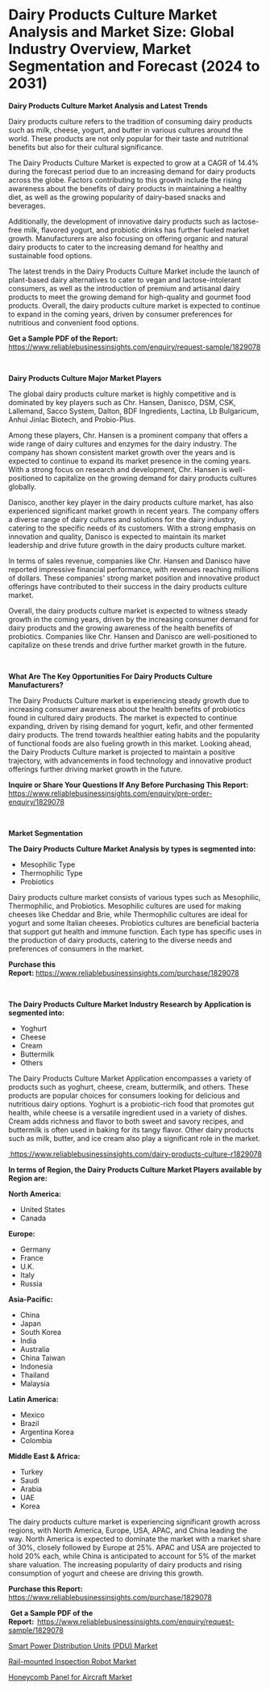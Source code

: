 <p><h1>Dairy Products Culture Market Analysis and Market Size: Global Industry Overview, Market Segmentation and Forecast (2024 to 2031)</h1></p><p><strong>Dairy Products Culture Market Analysis and Latest Trends</strong></p>
<p><p>Dairy products culture refers to the tradition of consuming dairy products such as milk, cheese, yogurt, and butter in various cultures around the world. These products are not only popular for their taste and nutritional benefits but also for their cultural significance.</p><p>The Dairy Products Culture Market is expected to grow at a CAGR of 14.4% during the forecast period due to an increasing demand for dairy products across the globe. Factors contributing to this growth include the rising awareness about the benefits of dairy products in maintaining a healthy diet, as well as the growing popularity of dairy-based snacks and beverages.</p><p>Additionally, the development of innovative dairy products such as lactose-free milk, flavored yogurt, and probiotic drinks has further fueled market growth. Manufacturers are also focusing on offering organic and natural dairy products to cater to the increasing demand for healthy and sustainable food options.</p><p>The latest trends in the Dairy Products Culture Market include the launch of plant-based dairy alternatives to cater to vegan and lactose-intolerant consumers, as well as the introduction of premium and artisanal dairy products to meet the growing demand for high-quality and gourmet food products. Overall, the dairy products culture market is expected to continue to expand in the coming years, driven by consumer preferences for nutritious and convenient food options.</p></p>
<p><strong>Get a Sample PDF of the Report:&nbsp;</strong> <a href="https://www.reliablebusinessinsights.com/enquiry/request-sample/1829078">https://www.reliablebusinessinsights.com/enquiry/request-sample/1829078</a></p>
<p>&nbsp;</p>
<p><strong>Dairy Products Culture Major Market Players</strong></p>
<p><p>The global dairy products culture market is highly competitive and is dominated by key players such as Chr. Hansen, Danisco, DSM, CSK, Lallemand, Sacco System, Dalton, BDF Ingredients, Lactina, Lb Bulgaricum, Anhui Jinlac Biotech, and Probio-Plus.</p><p>Among these players, Chr. Hansen is a prominent company that offers a wide range of dairy cultures and enzymes for the dairy industry. The company has shown consistent market growth over the years and is expected to continue to expand its market presence in the coming years. With a strong focus on research and development, Chr. Hansen is well-positioned to capitalize on the growing demand for dairy products cultures globally.</p><p>Danisco, another key player in the dairy products culture market, has also experienced significant market growth in recent years. The company offers a diverse range of dairy cultures and solutions for the dairy industry, catering to the specific needs of its customers. With a strong emphasis on innovation and quality, Danisco is expected to maintain its market leadership and drive future growth in the dairy products culture market.</p><p>In terms of sales revenue, companies like Chr. Hansen and Danisco have reported impressive financial performance, with revenues reaching millions of dollars. These companies' strong market position and innovative product offerings have contributed to their success in the dairy products culture market.</p><p>Overall, the dairy products culture market is expected to witness steady growth in the coming years, driven by the increasing consumer demand for dairy products and the growing awareness of the health benefits of probiotics. Companies like Chr. Hansen and Danisco are well-positioned to capitalize on these trends and drive further market growth in the future.</p></p>
<p>&nbsp;</p>
<p><strong>What Are The Key Opportunities For Dairy Products Culture Manufacturers?</strong></p>
<p><p>The Dairy Products Culture market is experiencing steady growth due to increasing consumer awareness about the health benefits of probiotics found in cultured dairy products. The market is expected to continue expanding, driven by rising demand for yogurt, kefir, and other fermented dairy products. The trend towards healthier eating habits and the popularity of functional foods are also fueling growth in this market. Looking ahead, the Dairy Products Culture market is projected to maintain a positive trajectory, with advancements in food technology and innovative product offerings further driving market growth in the future.</p></p>
<p><strong>Inquire or Share Your Questions If Any Before Purchasing This Report:</strong> <a href="https://www.reliablebusinessinsights.com/enquiry/pre-order-enquiry/1829078">https://www.reliablebusinessinsights.com/enquiry/pre-order-enquiry/1829078</a></p>
<p>&nbsp;</p>
<p><strong>Market Segmentation</strong></p>
<p><strong>The Dairy Products Culture Market Analysis by types is segmented into:</strong></p>
<p><ul><li>Mesophilic Type</li><li>Thermophilic Type</li><li>Probiotics</li></ul></p>
<p><p>Dairy products culture market consists of various types such as Mesophilic, Thermophilic, and Probiotics. Mesophilic cultures are used for making cheeses like Cheddar and Brie, while Thermophilic cultures are ideal for yogurt and some Italian cheeses. Probiotics cultures are beneficial bacteria that support gut health and immune function. Each type has specific uses in the production of dairy products, catering to the diverse needs and preferences of consumers in the market.</p></p>
<p><strong>Purchase this Report:&nbsp;</strong><a href="https://www.reliablebusinessinsights.com/purchase/1829078">https://www.reliablebusinessinsights.com/purchase/1829078</a></p>
<p>&nbsp;</p>
<p><strong>The Dairy Products Culture Market Industry Research by Application is segmented into:</strong></p>
<p><ul><li>Yoghurt</li><li>Cheese</li><li>Cream</li><li>Buttermilk</li><li>Others</li></ul></p>
<p><p>The Dairy Products Culture Market Application encompasses a variety of products such as yoghurt, cheese, cream, buttermilk, and others. These products are popular choices for consumers looking for delicious and nutritious dairy options. Yoghurt is a probiotic-rich food that promotes gut health, while cheese is a versatile ingredient used in a variety of dishes. Cream adds richness and flavor to both sweet and savory recipes, and buttermilk is often used in baking for its tangy flavor. Other dairy products such as milk, butter, and ice cream also play a significant role in the market.</p></p>
<p><a href="https://www.reliablebusinessinsights.com/dairy-products-culture-r1829078">&nbsp;https://www.reliablebusinessinsights.com/dairy-products-culture-r1829078</a></p>
<p><strong>In terms of Region, the Dairy Products Culture Market Players available by Region are:</strong></p>
<p>
    <p> <strong> North America: </strong>
        <ul>
            <li>United States</li>
            <li>Canada</li>
        </ul>
        </p> 
    <p> <strong> Europe: </strong>
        <ul>
            <li>Germany</li>
            <li>France</li>
            <li>U.K.</li>
            <li>Italy</li>
            <li>Russia</li>
        </ul>
        </p> 
    <p> <strong> Asia-Pacific: </strong>
        <ul>
            <li>China</li>
            <li>Japan</li>
            <li>South Korea</li>
            <li>India</li>
            <li>Australia</li>
            <li>China Taiwan</li>
            <li>Indonesia</li>
            <li>Thailand</li>
            <li>Malaysia</li>
        </ul>
        </p> 
    <p> <strong> Latin America: </strong>
        <ul>
            <li>Mexico</li>
            <li>Brazil</li>
            <li>Argentina Korea</li>
            <li>Colombia</li>
        </ul>
        </p> 
    <p> <strong> Middle East & Africa: </strong>
        <ul>
            <li>Turkey</li>
            <li>Saudi</li>
            <li>Arabia</li>
            <li>UAE</li>
            <li>Korea</li>
        </ul>
    </p>
    </p>
<p><p>The dairy products culture market is experiencing significant growth across regions, with North America, Europe, USA, APAC, and China leading the way. North America is expected to dominate the market with a market share of 30%, closely followed by Europe at 25%. APAC and USA are projected to hold 20% each, while China is anticipated to account for 5% of the market share valuation. The increasing popularity of dairy products and rising consumption of yogurt and cheese are driving this growth.</p></p>
<p><strong>Purchase this Report: </strong><a href="https://www.reliablebusinessinsights.com/purchase/1829078">https://www.reliablebusinessinsights.com/purchase/1829078</a></p>
<p>&nbsp;<strong>Get a Sample PDF of the Report:&nbsp;&nbsp;</strong><a href="https://www.reliablebusinessinsights.com/enquiry/request-sample/1829078">https://www.reliablebusinessinsights.com/enquiry/request-sample/1829078</a></p>
<p><strong></strong></p>
<p><p><a href="https://github.com/HenrietteMills1/Market-Research-Report-List-2/blob/main/smart-power-distribution-units-pdu-market.md">Smart Power Distribution Units (PDU) Market</a></p><p><a href="https://github.com/marthawweekle/Market-Research-Report-List-2/blob/main/rail-mounted-inspection-robot-market.md">Rail-mounted Inspection Robot Market</a></p><p><a href="https://issuu.com/reportprime-2/docs/honeycomb-panel-for-aircraft-market-size-2030.pptx">Honeycomb Panel for Aircraft Market</a></p></p>